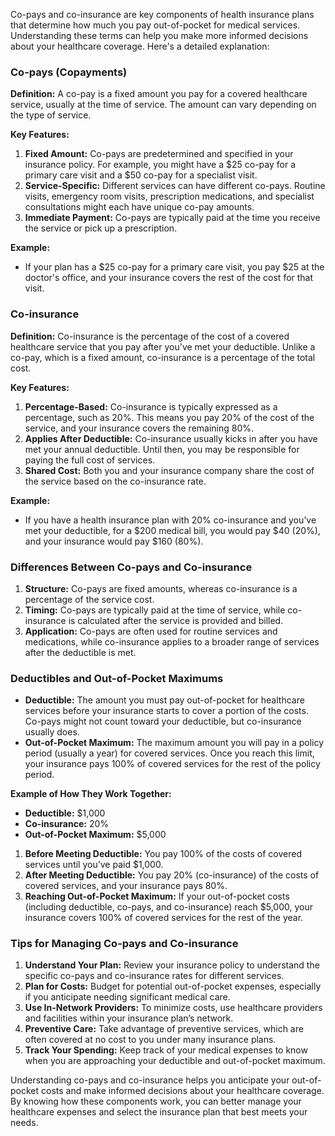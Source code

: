 Co-pays and co-insurance are key components of health insurance plans that determine how much you pay out-of-pocket for medical services. Understanding these terms can help you make more informed decisions about your healthcare coverage. Here's a detailed explanation:

### Co-pays (Copayments)

**Definition:** A co-pay is a fixed amount you pay for a covered healthcare service, usually at the time of service. The amount can vary depending on the type of service.

**Key Features:**

1. **Fixed Amount:** Co-pays are predetermined and specified in your insurance policy. For example, you might have a $25 co-pay for a primary care visit and a $50 co-pay for a specialist visit.
2. **Service-Specific:** Different services can have different co-pays. Routine visits, emergency room visits, prescription medications, and specialist consultations might each have unique co-pay amounts.
3. **Immediate Payment:** Co-pays are typically paid at the time you receive the service or pick up a prescription.

**Example:**
- If your plan has a $25 co-pay for a primary care visit, you pay $25 at the doctor's office, and your insurance covers the rest of the cost for that visit.

### Co-insurance

**Definition:** Co-insurance is the percentage of the cost of a covered healthcare service that you pay after you've met your deductible. Unlike a co-pay, which is a fixed amount, co-insurance is a percentage of the total cost.

**Key Features:**

1. **Percentage-Based:** Co-insurance is typically expressed as a percentage, such as 20%. This means you pay 20% of the cost of the service, and your insurance covers the remaining 80%.
2. **Applies After Deductible:** Co-insurance usually kicks in after you have met your annual deductible. Until then, you may be responsible for paying the full cost of services.
3. **Shared Cost:** Both you and your insurance company share the cost of the service based on the co-insurance rate.

**Example:**
- If you have a health insurance plan with 20% co-insurance and you’ve met your deductible, for a $200 medical bill, you would pay $40 (20%), and your insurance would pay $160 (80%).

### Differences Between Co-pays and Co-insurance

1. **Structure:** Co-pays are fixed amounts, whereas co-insurance is a percentage of the service cost.
2. **Timing:** Co-pays are typically paid at the time of service, while co-insurance is calculated after the service is provided and billed.
3. **Application:** Co-pays are often used for routine services and medications, while co-insurance applies to a broader range of services after the deductible is met.

### Deductibles and Out-of-Pocket Maximums

- **Deductible:** The amount you must pay out-of-pocket for healthcare services before your insurance starts to cover a portion of the costs. Co-pays might not count toward your deductible, but co-insurance usually does.
- **Out-of-Pocket Maximum:** The maximum amount you will pay in a policy period (usually a year) for covered services. Once you reach this limit, your insurance pays 100% of covered services for the rest of the policy period.

**Example of How They Work Together:**

- **Deductible:** $1,000
- **Co-insurance:** 20%
- **Out-of-Pocket Maximum:** $5,000

1. **Before Meeting Deductible:** You pay 100% of the costs of covered services until you’ve paid $1,000.
2. **After Meeting Deductible:** You pay 20% (co-insurance) of the costs of covered services, and your insurance pays 80%.
3. **Reaching Out-of-Pocket Maximum:** If your out-of-pocket costs (including deductible, co-pays, and co-insurance) reach $5,000, your insurance covers 100% of covered services for the rest of the year.

### Tips for Managing Co-pays and Co-insurance

1. **Understand Your Plan:** Review your insurance policy to understand the specific co-pays and co-insurance rates for different services.
2. **Plan for Costs:** Budget for potential out-of-pocket expenses, especially if you anticipate needing significant medical care.
3. **Use In-Network Providers:** To minimize costs, use healthcare providers and facilities within your insurance plan’s network.
4. **Preventive Care:** Take advantage of preventive services, which are often covered at no cost to you under many insurance plans.
5. **Track Your Spending:** Keep track of your medical expenses to know when you are approaching your deductible and out-of-pocket maximum.

Understanding co-pays and co-insurance helps you anticipate your out-of-pocket costs and make informed decisions about your healthcare coverage. By knowing how these components work, you can better manage your healthcare expenses and select the insurance plan that best meets your needs.